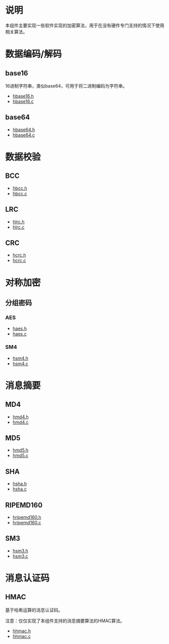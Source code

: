 # 说明

本组件主要实现一些软件实现的加密算法，用于在没有硬件专门支持的情况下使用相关算法。

# 数据编码/解码

## base16

16进制字符串，类似base64，可用于将二进制编码为字符串。

- [hbase16.h](hbase16.h)
- [hbase16.c](hbase16.c)

## base64

- [hbase64.h](hbase64.h)
- [hbase64.c](hbase64.c)

# 数据校验

## BCC

- [hbcc.h](hbcc.h)
- [hbcc.c](hbcc.c)

## LRC

- [hlrc.h](hlrc.h)
- [hlrc.c](hlrc.c)

## CRC

- [hcrc.h](hcrc.h)
- [hcrc.c](hcrc.c)

# 对称加密

## 分组密码

### AES

- [haes.h](haes.h)
- [haes.c](haes.c)

### SM4

- [hsm4.h](hsm4.h)
- [hsm4.c](hsm4.c)

# 消息摘要

## MD4

- [hmd4.h](hmd4.h)
- [hmd4.c](hmd4.c)

## MD5

- [hmd5.h](hmd5.h)
- [hmd5.c](hmd5.c)

## SHA

- [hsha.h](hsha.h)
- [hsha.c](hsha.c)

## RIPEMD160

- [hripemd160.h](hripemd160.h)
- [hripemd160.c](hripemd160.c)

## SM3

- [hsm3.h](hsm3.h)
- [hsm3.c](hsm3.c)

# 消息认证码

## HMAC

基于哈希运算的消息认证码。

注意：仅仅实现了本组件支持的消息摘要算法的HMAC算法。

- [hhmac.h](hhmac.h)
- [hhmac.c](hhmac.c)

